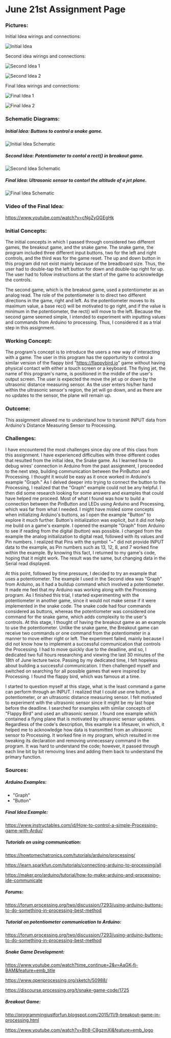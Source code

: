 # June 21st Assignment Page

### Pictures:

Initial Idea wirings and connections: 

![Initial Idea](https://user-images.githubusercontent.com/60816393/85220605-04912280-b3be-11ea-85ff-52585059d25f.jpeg)

Second idea wirings and connections:

![Second Idea 1](https://user-images.githubusercontent.com/60816393/85220606-0529b900-b3be-11ea-97d7-616e233c6063.jpeg)

![Second Idea 2](https://user-images.githubusercontent.com/60816393/85220607-05c24f80-b3be-11ea-9e66-56c5303225fb.jpeg)

Final Idea wirings and connections:

![Final Idea 1](https://user-images.githubusercontent.com/60816393/85220603-00fd9b80-b3be-11ea-91bc-c5eb15482720.jpeg)

![Final Idea 2](https://user-images.githubusercontent.com/60816393/85220604-03f88c00-b3be-11ea-8877-831b1faddb15.jpeg)

### Schematic Diagrams:

##### Initial Idea: Buttons to control a snake game.

![Initial Idea Schematic](https://user-images.githubusercontent.com/60816393/85230530-e64d1600-b401-11ea-80e4-f9f4f06f9c8b.jpeg)

##### Second Idea: Potentiometer to contol a rect() in breakout game.

![Second Idea Schematic](https://user-images.githubusercontent.com/60816393/85230531-e77e4300-b401-11ea-960c-b99a8f79b7fa.jpeg)

##### Final Idea: Ultrasonic sensor to contorl the altitude of a jet plane.

![Final Idea Schematic](https://user-images.githubusercontent.com/60816393/85230527-e3522580-b401-11ea-98f1-6305963c349c.jpeg)

### Video of the Final Idea:
https://www.youtube.com/watch?v=cNgZyGGEgHk

### Initial Concepts:

The initial concepts in which I passed through considered two different games, the breakout game, and the snake game. The snake game, the program included three different input buttons, two for the left and right controls, and the third was for the game reset. The up and down button in this program did not exist mainly because of the breadboard size. Thus, the user had to double-tap the left button for down and double-tap right for up. The user had to follow instructions at the start of the game to acknowledge the controls.

The second game, which is the breakout game, used a potentiometer as an analog read. The role of the potentiometer is to direct two different directions in the game, right and left. As the potentiometer moves to its maximum value, a base rec() will be motivated to go right, and if the value is minimum in the potentiometer, the rect() will move to the left. Because the second game seemed simple, I intended to experiment with inputting values and commands from Arduino to processing. Thus, I considered it as a trial step in this assignment. 

### Working Concept:

The program's concept is to introduce the users a new way of interacting with a game. The user in this program has the opportunity to control a similar version of the flappy bird "https://flappybird.io" game without having physical contact with either a touch screen or a keyboard. The flying jet, the name of this program's name, is positioned in the middle of the user's output screen. The user is expected the move the jet up or down by the ultrasonic distance measuring sensor. As the user enters his/her hand within the ultrasonic sensor's region, the jet will go down, and as there are no updates to the sensor, the plane will remain up.


### Outcome:

This assignment allowed me to understand how to transmit INPUT data from Arduino's Distance Measuring Sensor to Processing.

### Challenges:

I have encountered the most challenges since day one of this class from this assignment. I have experienced difficulties with three different codes that resulted from the initial idea, the Snake game. As I learned how to debug wires' connection in Arduino from the past assignment, I proceeded to the next step, building communication between the PinButton and Processing. I thought it would be easy as it once worked in Arduino's example "Graph." As I delved deeper into trying to connect the button to the Processing, I realized that the "Graph" example could not be any helpful. I then did some research looking for some answers and examples that could have helped me proceed. Most of what I found was how to build a connection between the PinButton and LEDs using Arduino and Processing, which was far from what I needed. I might have misled some concepts when initializing Arduino's buttons, as I open the example "Button" to explore it much further. Button's initialization was explicit, but it did not help me build on a game's example. I opened the example "Graph" from Arduino to see if reading from the digital (button) was possible. I changed from the example the analog initialization to digital read, followed with its values and Pin numbers. I realized that Pins with the symbol "~" did not provide INPUT data to the example, as Pin numbers such as 13, 12, 8, and 7 worked fine within the example. By knowing this fact, I returned to my game's code, hoping that it might work. The result was the same, but changing data in the Serial read displayed. 

At this point, followed by time pressure, I decided to try an example that uses a potentiometer. The example I used in the Second idea was "Graph" from Arduino, as it had a buildup command which involved a potentiometer. It made me feel that my Arduino was working along with the Processing program. As I finished this trial, I started experimenting with the potentiometer in another game, since it would not make sense if it were implemented in the snake code. The snake code had four commands considered as buttons, whereas the potentiometer was considered one command for the snake game, which adds complexity to the user's controls. At this stage, I thought of having the breakout game as an example to use the potentiometer. Unlike the snake game, the Breakout game can receive two commands or one command from the potentiometer in a manner to move either right or left. The experiment failed, mainly because I did not know how to implement a successful communication that controls the Processing. I had to move quickly due to the deadline, and so, I dedicated two full hours researching and viewing the last 30 minutes of the 18th of June lecture twice. Passing by my dedicated time, I felt hopeless about building a successful communication. I then challenged myself and switched on searching for all possible games that were inspired by Processing. I found the flappy bird, which was famous at a time. 

I started to question myself at this stage, what is the least command a game can perform through an INPUT. I realized that I could use one button, a potentiometer, or an ultrasonic distance measuring sensor. I felt motivated to experiment with the ultrasonic sensor since it might be my last hope before the deadline. I searched for examples with similar concepts of "Flappy Bird" and used an ultrasonic sensor. I found one example which contained a flying plane that is motivated by ultrasonic sensor updates. Regardless of the code's description, this example is a lifesaver, in which, it helped me to acknowledge how data is transmitted from an ultrasonic sensor to Processing. It worked fine in my program, which resulted in me tweaking its declaration and removing unnecessary command in the program. It was hard to understand the code; however, it passed through each line bit by bit removing lines and adding them back to understand the primary function.

### Sources:

##### Arduino Examples:

- "Graph"
- "Button"

##### Final Idea Example:

https://www.instructables.com/id/How-to-control-a-simple-Processing-game-with-Ardui/

##### Tutorials on using communication:

https://howtomechatronics.com/tutorials/arduino/processing/

https://learn.sparkfun.com/tutorials/connecting-arduino-to-processing/all

https://maker.pro/arduino/tutorial/how-to-make-arduino-and-processing-ide-communicate

##### Forums:

https://forum.processing.org/two/discussion/7293/using-arduino-buttons-to-do-something-in-processing-best-method

##### Tutorial on potentiometer communication to Arduino:

https://forum.processing.org/two/discussion/7293/using-arduino-buttons-to-do-something-in-processing-best-method

##### Snake Game Development:

https://www.youtube.com/watch?time_continue=2&v=AaGK-fj-BAM&feature=emb_title

https://www.openprocessing.org/sketch/50988/

https://discourse.processing.org/t/snake-game-code/1725

##### Breakout Game:

http://programmingjustforfun.blogspot.com/2015/11/9-breakout-game-in-processing.html

https://www.youtube.com/watch?v=Bh8-C8gzmXI&feature=emb_logo

